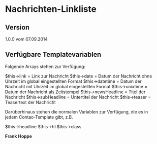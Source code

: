 # Nachrichten-Linkliste

## Version

1.0.0 vom 07.09.2014

## Verfügbare Templatevariablen

Folgende Arrays stehen zur Verfügung:

$this->link = Link zur Nachricht
$this->date = Datum der Nachricht ohne Uhrzeit im global eingestellten Format
$this->datetime = Datum der Nachricht mit Uhrzeit im global eingestellten Format
$this->unixtime = Datum der Nachricht als Zeitstempel
$this->newsHeadline = Titel der Nachricht
$this->subHeadline = Untertitel der Nachricht
$this->teaser = Teasertext der Nachricht

Darüberhinaus stehen die normalen Variablen zur Verfügung, die es in jedem Contao-Template gibt, z.B.

$this->headline
$this->hl
$this->class

**Frank Hoppe**
